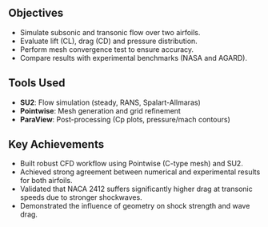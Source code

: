 ## Objectives
- Simulate subsonic and transonic flow over two airfoils.
- Evaluate lift (CL), drag (CD) and pressure distribution.
- Perform mesh convergence test to ensure accuracy.
- Compare results with experimental benchmarks (NASA and AGARD).

## Tools Used
- **SU2**: Flow simulation (steady, RANS, Spalart-Allmaras)
- **Pointwise**: Mesh generation and grid refinement
- **ParaView**: Post-processing (Cp plots, pressure/mach contours)

## Key Achievements
- Built robust CFD workflow using Pointwise (C-type mesh) and SU2.
- Achieved strong agreement between numerical and experimental results for both airfoils.
- Validated that NACA 2412 suffers significantly higher drag at transonic speeds due to stronger shockwaves.
- Demonstrated the influence of geometry on shock strength and wave drag.
